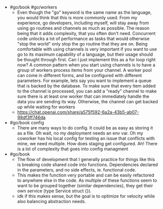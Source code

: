 - #go/book #go/workers
	- Even though the "go" keyword is the same name as the language, you would think that this is more commonly used. From my experience, go developers, including myself, will stay away from using go routines and channels as much as possible. The reason being that it adds complexity, that you often don't need. Concurrent code unlocks a lot of performance as tasks that would otherwise "stop the world" only stop the go routine that they are on. Being comfortable with using channels is very important if you want to use go to its maximum capability of a language, but their usage should be thought through first. Can I just implement this as a for loop right now? A common pattern when you start using channels is to have a group of workers process items from your channel. A worker pool can come in different forms, and be configured with different parameters. For example, lets say you want to implement a queue that is backed by the database. To make sure that every item added to the channel is processed, you can add a "ready" channel to make sure there is at least one worker that can immediately handle the data you are sending its way. Otherwise, the channel can get backed up while waiting for workers
	- https://chat.openai.com/share/a575f592-6a2a-43b5-ab07-98df3ff746da
- #go/book config
	- There are many ways to do config. It could be as easy as storing it as a file. Oh wait, no my deployment needs an env var. Oh my coworker has his local config for testing an issue that conflicts with mine, we need multiple. How does staging get configured. Ah! There is a lot of complexity that goes into config managment
- #go/book
	- The flow of development that I generally practice for things like this is breaking code shared code into functions. Dependencies declared in the parameters, and no side effects, ie. functional code.
	- This makes the function very portable and can be easily refactored to anywhere else in the code. As multiple of these functions seem to want to be grouped together (similar dependencies), they get their own service (type Service struct {}).
	- idk if this makes sense, but the goal is to optimize for velocity while also balancing abstraction needs.